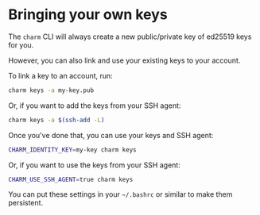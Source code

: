 # Bringing your own keys

The	`charm` CLI will always create a new public/private key of ed25519 keys for you.

However, you can also link and use your existing keys to your account.

To link a key to an account, run:

```sh
charm keys -a my-key.pub
```

Or, if you want to add the keys from your SSH agent:

```sh
charm keys -a $(ssh-add -L)
```

Once you've done that, you can use your keys and SSH agent:

```sh
CHARM_IDENTITY_KEY=my-key charm keys
```

Or, if you want to use the keys from your SSH agent:

```sh
CHARM_USE_SSH_AGENT=true charm keys
```

You can put these settings in your `~/.bashrc` or similar to make them persistent.
